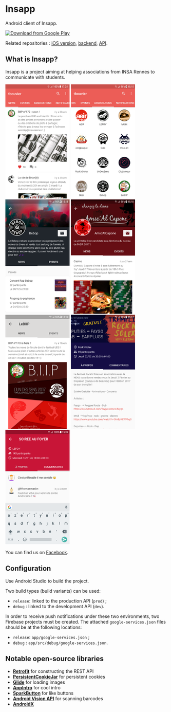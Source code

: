 # Insapp

Android client of Insapp.

[<img src="https://play.google.com/intl/en_us/badges/images/generic/en_badge_web_generic.png" 
      alt="Download from Google Play" 
      height="80">](https://play.google.com/store/apps/details?id=fr.insapp.insapp)

Related repositories : [iOS version](https://github.com/RobAddict/insapp-iOS), [backend](https://github.com/thomas-bouvier/insapp-server), [API](https://github.com/thomas-bouvier/insapp-go).

## What is Insapp?

Insapp is a project aiming at helping associations from INSA Rennes to communicate with students.

<img src="/screenshots/1.png?raw=true" width="200">
<img src="/screenshots/2.png?raw=true" width="200">
<img src="/screenshots/3.png?raw=true" width="200">
<img src="/screenshots/4.png?raw=true" width="200">
<img src="/screenshots/5.png?raw=true" width="200">
<img src="/screenshots/6.png?raw=true" width="200">
<img src="/screenshots/7.png?raw=true" width="200">

You can find us on [Facebook](https://www.facebook.com/insapp.crew/).

## Configuration

Use Android Studio to build the project.

Two build types (build variants) can be used:

- `release`: linked to the production API (`prod`) ;
- `debug` : linked to the development API (`dev`).

In order to receive push notifications under these two environments, two Firebase projects must be created. The attached `google-services.json` files should be at the following locations:

- `release`: `app/google-services.json` ;
- `debug` : `app/src/debug/google-services.json`.

## Notable open-source libraries

- [**Retrofit**](https://github.com/square/retrofit) for constructing the REST API
- [**PersistentCookieJar**](https://github.com/thomas-bouvier/persistent-cookie-jar-okhttp) for persistent cookies
- [**Glide**](https://github.com/bumptech/glide) for loading images
- [**AppIntro**](https://github.com/AppIntro/AppIntro) for cool intro
- [**SparkButton**](https://github.com/varunest/SparkButton) for like buttons
- [**Android Vision API**](https://github.com/googlesamples/android-vision) for scanning barcodes
- [**AndroidX**](https://developer.android.com/jetpack/androidx)